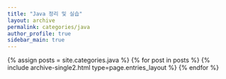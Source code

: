 ```yaml
---
title: "Java 정리 및 실습"
layout: archive
permalink: categories/java
author_profile: true
sidebar_main: true
---
```

{% assign posts = site.categories.java %} {% for post in posts %} {% include archive-single2.html type=page.entries_layout %} {% endfor %}
